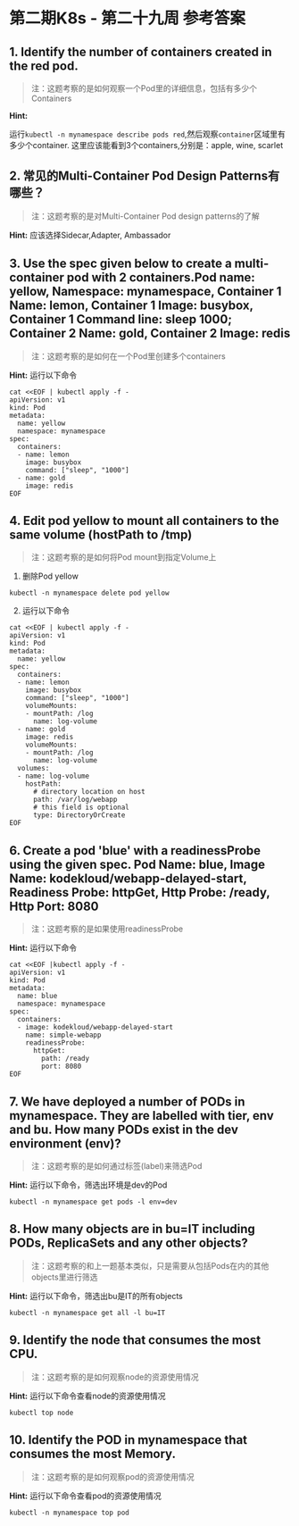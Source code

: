 # 第二期K8s - 第二十九周 参考答案

## 1. Identify the number of containers created in the red pod.
> 注：这题考察的是如何观察一个Pod里的详细信息，包括有多少个Containers

**Hint:**

运行`kubectl -n mynamespace describe pods red`,然后观察`container`区域里有多少个container. 这里应该能看到3个containers,分别是：apple, wine, scarlet

## 2. 常见的Multi-Container Pod Design Patterns有哪些？
> 注：这题考察的是对Multi-Container Pod design patterns的了解

**Hint:**
应该选择Sidecar,Adapter, Ambassador

## 3. Use the spec given below to create a multi-container pod with 2 containers.Pod name: yellow, Namespace: mynamespace, Container 1 Name: lemon, Container 1 Image: busybox, Container 1 Command line: sleep 1000; Container 2 Name: gold, Container 2 Image: redis
> 注：这题考察的是如何在一个Pod里创建多个containers

**Hint:**
运行以下命令
```
cat <<EOF | kubectl apply -f -
apiVersion: v1
kind: Pod
metadata:
  name: yellow
  namespace: mynamespace
spec:
  containers:
  - name: lemon
    image: busybox
    command: ["sleep", "1000"]
  - name: gold
    image: redis
EOF
```

## 4. Edit pod yellow to mount all containers to the same volume (hostPath to /tmp)
> 注：这题考察的是如何将Pod mount到指定Volume上

1. 删除Pod yellow
```
kubectl -n mynamespace delete pod yellow
```

2. 运行以下命令
```
cat <<EOF | kubectl apply -f - 
apiVersion: v1
kind: Pod
metadata:
  name: yellow
spec:
  containers:
  - name: lemon
    image: busybox
    command: ["sleep", "1000"]
    volumeMounts:
    - mountPath: /log
      name: log-volume
  - name: gold
    image: redis
    volumeMounts:
    - mountPath: /log
      name: log-volume
  volumes:
  - name: log-volume
    hostPath:
      # directory location on host
      path: /var/log/webapp
      # this field is optional
      type: DirectoryOrCreate
EOF
```

## 6. Create a pod 'blue' with a readinessProbe using the given spec. Pod Name: blue, Image Name: kodekloud/webapp-delayed-start, Readiness Probe: httpGet, Http Probe: /ready, Http Port: 8080
> 注：这题考察的是如果使用readinessProbe

**Hint:**
运行以下命令
```
cat <<EOF |kubectl apply -f -
apiVersion: v1
kind: Pod
metadata:
  name: blue
  namespace: mynamespace
spec:
  containers:
  - image: kodekloud/webapp-delayed-start
    name: simple-webapp
    readinessProbe:
      httpGet:
        path: /ready
        port: 8080
EOF
```
## 7. We have deployed a number of PODs in mynamespace. They are labelled with tier, env and bu. How many PODs exist in the dev environment (env)?
> 注：这题考察的是如何通过标签(label)来筛选Pod

**Hint:**
运行以下命令，筛选出环境是dev的Pod
```
kubectl -n mynamespace get pods -l env=dev
```

## 8. How many objects are in bu=IT including PODs, ReplicaSets and any other objects?
> 注：这题考察的和上一题基本类似，只是需要从包括Pods在内的其他objects里进行筛选

**Hint:**
运行以下命令，筛选出bu是IT的所有objects
```
kubectl -n mynamespace get all -l bu=IT
```

## 9. Identify the node that consumes the most CPU.
> 注：这题考察的是如何观察node的资源使用情况

**Hint:**
运行以下命令查看node的资源使用情况
```
kubectl top node
```

## 10. Identify the POD in mynamespace that consumes the most Memory.
> 注：这题考察的是如何观察pod的资源使用情况

**Hint:**
运行以下命令查看pod的资源使用情况
```
kubectl -n mynamespace top pod
```



